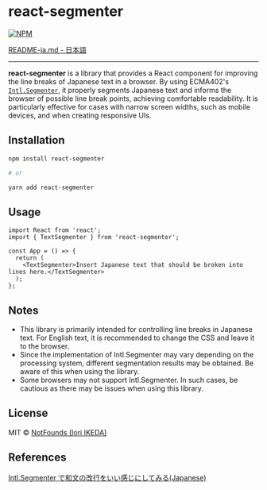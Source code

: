 # react-segmenter

[![NPM](https://img.shields.io/npm/v/react-segmenter.svg)](https://www.npmjs.com/package/react-segmenter)

[README-ja.md - 日本語](/README-ja.md)

---

**react-segmenter** is a library that provides a React component for improving the line breaks of Japanese text in a browser. By using ECMA402's [`Intl.Segmenter`](https://github.com/tc39/proposal-intl-segmenter), it properly segments Japanese text and informs the browser of possible line break points, achieving comfortable readability. It is particularly effective for cases with narrow screen widths, such as mobile devices, and when creating responsive UIs.


## Installation

```bash
npm install react-segmenter

# or

yarn add react-segmenter
```


## Usage

```tsx
import React from 'react';
import { TextSegmenter } from 'react-segmenter';

const App = () => {
  return (
    <TextSegmenter>Insert Japanese text that should be broken into lines here.</TextSegmenter>
  );
};
```


## Notes

- This library is primarily intended for controlling line breaks in Japanese text. For English text, it is recommended to change the CSS and leave it to the browser.
- Since the implementation of Intl.Segmenter may vary depending on the processing system, different segmentation results may be obtained. Be aware of this when using the library.
- Some browsers may not support Intl.Segmenter. In such cases, be cautious as there may be issues when using this library.


## License

MIT © [NotFounds (Iori IKEDA)](https://github.com/NotFounds)


## References

[Intl.Segmenter で和文の改行をいい感じにしてみる(Japanese)](https://zenn.dev/notfounds/articles/58c465d4029dc1)

